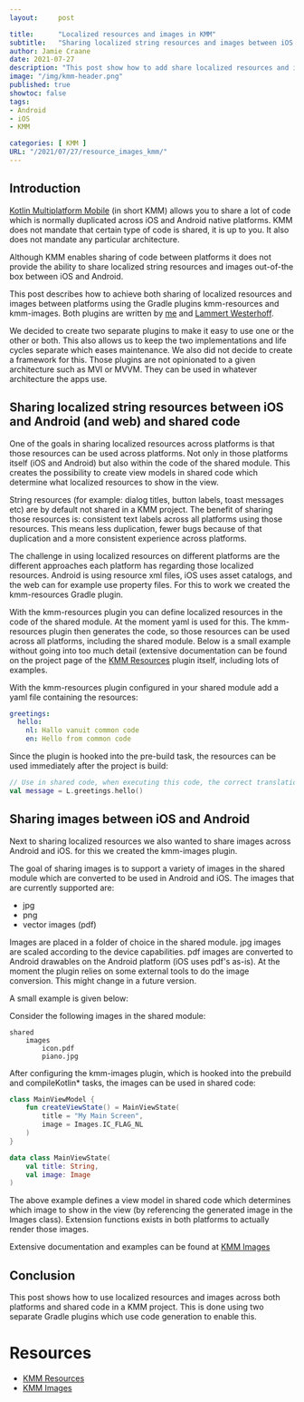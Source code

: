 ```yaml
---
layout:     post

title:      "Localized resources and images in KMM"
subtitle:   "Sharing localized string resources and images between iOS and Android in Kotlin Multiplatform Mobile"
author: Jamie Craane
date: 2021-07-27       
description: "This post show how to add share localized resources and images between iOS and Android in KMM project."
image: "/img/kmm-header.png"
published: true
showtoc: false
tags:
- Android
- iOS
- KMM

categories: [ KMM ]
URL: "/2021/07/27/resource_images_kmm/"
---
```


## Introduction

[Kotlin Multiplatform Mobile](https://kotlinlang.org/lp/mobile/) (in short KMM) allows you to share a lot of code which is normally duplicated across iOS and Android native platforms. KMM does not mandate that certain type of code is shared, it is up to you. It also does not mandate any particular architecture.

Although KMM enables sharing of code between platforms it does not provide the ability to share localized string resources and images out-of-the box between iOS and Android. 

This post describes how to achieve both sharing of localized resources and images between platforms using the Gradle plugins kmm-resources and kmm-images. Both plugins are written by [me](https://github.com/jcraane) and [Lammert Westerhoff](https://github.com/lammertw).

We decided to create two separate plugins to make it easy to use one or the other or both. This also allows us to keep the two implementations and life cycles separate which eases maintenance. We also did not decide to create a framework for this. Those plugins are not opinionated to a given architecture such as MVI or MVVM. They can be used in whatever architecture the apps use.  

## Sharing localized string resources between iOS and Android (and web) and shared code

One of the goals in sharing localized resources across platforms is that those resources can be used across platforms. Not only in those platforms itself (iOS and Android) but also within the code of the shared module. This creates the possibility to create view models in shared code which determine what localized resources to show in the view.

String resources (for example: dialog titles, button labels, toast messages etc) are by default not shared in a KMM project. The benefit of sharing those resources is: consistent text labels across all platforms using those resources. This means less duplication, fewer bugs because of that duplication and a more consistent experience across platforms.

The challenge in using localized resources on different platforms are the different approaches each platform has regarding those localized resources. Android is using resource xml files, iOS uses asset catalogs, and the web can for example use property files. For this to work we created the kmm-resources Gradle plugin.

With the kmm-resources plugin you can define localized resources in the code of the shared module. At the moment yaml is used for this. The kmm-resources plugin then generates the code, so those resources can be used across all platforms, including the shared module. Below is a small example without going into too much detail (extensive documentation can be found on the project page of the [KMM Resources](https://github.com/jcraane/kmm-resources) plugin itself, including lots of examples.

With the kmm-resources plugin configured in your shared module add a yaml file containing the resources:

```yaml
greetings:
  hello:
    nl: Hallo vanuit common code
    en: Hello from common code
```

Since the plugin is hooked into the pre-build task, the resources can be used immediately after the project is build:

```kotlin
// Use in shared code, when executing this code, the correct translation is returned based on the configued language
val message = L.greetings.hello()
```

## Sharing images between iOS and Android

Next to sharing localized resources we also wanted to share images across Android and iOS. for this we created the kmm-images plugin.

The goal of sharing images is to support a variety of images in the shared module which are converted to be used in Android and iOS. The images that are currently supported are:

- jpg
- png
- vector images (pdf)

Images are placed in a folder of choice in the shared module. jpg images are scaled according to the device capabilities. pdf images are converted to Android drawables on the Android platform (iOS uses pdf's as-is). At the moment the plugin relies on some external tools to do the image conversion. This might change in a future version.

A small example is given below:

Consider the following images in the shared module:

```text
shared
    images
        icon.pdf
        piano.jpg
```

After configuring the kmm-images plugin, which is hooked into the prebuild and compileKotlin* tasks, the images can be used in shared code:

```kotlin
class MainViewModel {
    fun createViewState() = MainViewState(
        title = "My Main Screen",
        image = Images.IC_FLAG_NL
    )
}

data class MainViewState(
    val title: String,
    val image: Image
)
```

The above example defines a view model in shared code which determines which image to show in the view (by referencing the generated image in the Images class). Extension functions exists in both platforms to actually render those images.

Extensive documentation and examples can be found at [KMM Images](https://github.com/jcraane/kmm-images) 

## Conclusion

This post shows how to use localized resources and images across both platforms and shared code in a KMM project. This is done using two separate Gradle plugins which use code generation to enable this.

# Resources
- [KMM Resources](https://github.com/jcraane/kmm-resources)
- [KMM Images](https://github.com/jcraane/kmm-images)


